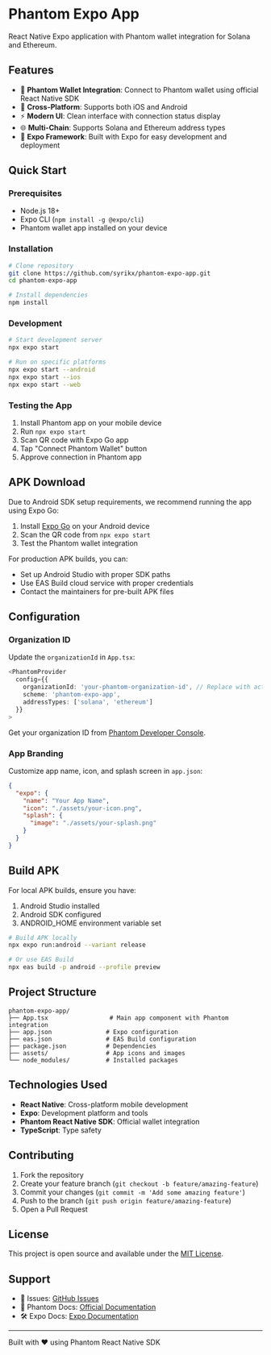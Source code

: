 # Phantom Expo App

React Native Expo application with Phantom wallet integration for Solana and Ethereum.

## Features

- 🔐 **Phantom Wallet Integration**: Connect to Phantom wallet using official React Native SDK
- 📱 **Cross-Platform**: Supports both iOS and Android
- ⚡ **Modern UI**: Clean interface with connection status display
- 🌐 **Multi-Chain**: Supports Solana and Ethereum address types
- 🚀 **Expo Framework**: Built with Expo for easy development and deployment

## Quick Start

### Prerequisites

- Node.js 18+
- Expo CLI (`npm install -g @expo/cli`)
- Phantom wallet app installed on your device

### Installation

```bash
# Clone repository
git clone https://github.com/syrikx/phantom-expo-app.git
cd phantom-expo-app

# Install dependencies
npm install
```

### Development

```bash
# Start development server
npx expo start

# Run on specific platforms
npx expo start --android
npx expo start --ios
npx expo start --web
```

### Testing the App

1. Install Phantom app on your mobile device
2. Run `npx expo start` 
3. Scan QR code with Expo Go app
4. Tap "Connect Phantom Wallet" button
5. Approve connection in Phantom app

## APK Download

Due to Android SDK setup requirements, we recommend running the app using Expo Go:

1. Install [Expo Go](https://expo.dev/client) on your Android device
2. Scan the QR code from `npx expo start`
3. Test the Phantom wallet integration

For production APK builds, you can:
- Set up Android Studio with proper SDK paths
- Use EAS Build cloud service with proper credentials
- Contact the maintainers for pre-built APK files

## Configuration

### Organization ID

Update the `organizationId` in `App.tsx`:

```typescript
<PhantomProvider
  config={{
    organizationId: 'your-phantom-organization-id', // Replace with actual ID
    scheme: 'phantom-expo-app',
    addressTypes: ['solana', 'ethereum']
  }}
>
```

Get your organization ID from [Phantom Developer Console](https://phantom.com/developers).

### App Branding

Customize app name, icon, and splash screen in `app.json`:

```json
{
  "expo": {
    "name": "Your App Name",
    "icon": "./assets/your-icon.png",
    "splash": {
      "image": "./assets/your-splash.png"
    }
  }
}
```

## Build APK

For local APK builds, ensure you have:

1. Android Studio installed
2. Android SDK configured
3. ANDROID_HOME environment variable set

```bash
# Build APK locally
npx expo run:android --variant release

# Or use EAS Build
npx eas build -p android --profile preview
```

## Project Structure

```
phantom-expo-app/
├── App.tsx                 # Main app component with Phantom integration
├── app.json               # Expo configuration
├── eas.json               # EAS Build configuration
├── package.json           # Dependencies
├── assets/                # App icons and images
└── node_modules/          # Installed packages
```

## Technologies Used

- **React Native**: Cross-platform mobile development
- **Expo**: Development platform and tools
- **Phantom React Native SDK**: Official wallet integration
- **TypeScript**: Type safety

## Contributing

1. Fork the repository
2. Create your feature branch (`git checkout -b feature/amazing-feature`)
3. Commit your changes (`git commit -m 'Add some amazing feature'`)
4. Push to the branch (`git push origin feature/amazing-feature`)
5. Open a Pull Request

## License

This project is open source and available under the [MIT License](LICENSE).

## Support

- 📧 Issues: [GitHub Issues](https://github.com/syrikx/phantom-expo-app/issues)
- 📖 Phantom Docs: [Official Documentation](https://docs.phantom.com/)
- 🛠 Expo Docs: [Expo Documentation](https://docs.expo.dev/)

---

Built with ❤️ using Phantom React Native SDK